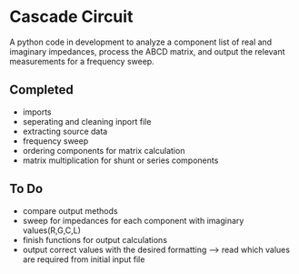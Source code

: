 # Cascade Circuit
A python code in development to analyze a component list of real and imaginary impedances, process the ABCD matrix, and output the relevant measurements for a frequency sweep. 

## Completed
- imports
- seperating and cleaning inport file
- extracting source data
- frequency sweep
- ordering components for matrix calculation
- matrix multiplication for shunt or series components

## To Do
- compare output methods
- sweep for impedances for each component with imaginary values(R,G,C,L)
- finish functions for output calculations
- output correct values with the desired formatting
--> read which values are required from initial input file
